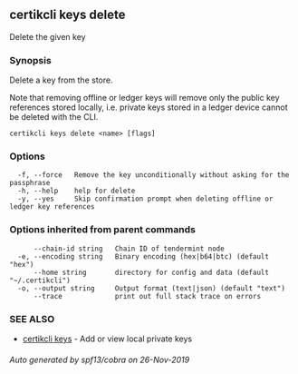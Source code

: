 ## certikcli keys delete

Delete the given key

### Synopsis

Delete a key from the store.

Note that removing offline or ledger keys will remove
only the public key references stored locally, i.e.
private keys stored in a ledger device cannot be deleted with the CLI.


```
certikcli keys delete <name> [flags]
```

### Options

```
  -f, --force   Remove the key unconditionally without asking for the passphrase
  -h, --help    help for delete
  -y, --yes     Skip confirmation prompt when deleting offline or ledger key references
```

### Options inherited from parent commands

```
      --chain-id string   Chain ID of tendermint node
  -e, --encoding string   Binary encoding (hex|b64|btc) (default "hex")
      --home string       directory for config and data (default "~/.certikcli")
  -o, --output string     Output format (text|json) (default "text")
      --trace             print out full stack trace on errors
```

### SEE ALSO

* [certikcli keys](certikcli_keys.md)	 - Add or view local private keys

###### Auto generated by spf13/cobra on 26-Nov-2019
